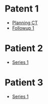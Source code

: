 # Patent 1
- [Planning CT](D:\Users\cjohnson\Work\Resources\ShareableData\RegistrationDemos\FromSlicer\NRR-CTgLiverAblation\CTp.nrrd)
- [Followup 1](D:\Users\cjohnson\Work\Resources\ShareableData\RegistrationDemos\FromSlicer\NRR-CTgLiverAblation\CTg.nrrd)

# Patient 2
- [Series 1](D:\Users\cjohnson\Work\Resources\ShareableData\RegistrationDemos\FromSlicer\NRR-CTgLiverAblation\MR.nrrd)

# Patient 3
- [Series 1](D:\Users\cjohnson\Work\Resources\Slicer\SlicerWork\CsabaPinter-SlicerRtDemo_RSNA2012\SlicerRtDemo_RSNA2012\EclipseEntComputedDay2Data\2_ENT_IMRT_Day2.nrrd)

